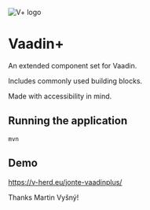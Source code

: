 ![V+ logo](https://repository-images.githubusercontent.com/510833587/bffd4bef-d137-4e75-92d4-78280e266cc6)

# Vaadin+

An extended component set for Vaadin.

Includes commonly used building blocks.

Made with accessibility in mind.

## Running the application

`mvn`

## Demo

https://v-herd.eu/jonte-vaadinplus/

Thanks Martin Vyšný!
